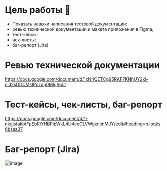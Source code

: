 # Цель работы 🎯
- Показать навыки написания тестовой документации:
- ревью технической документации и макета приложения в Figma;
- тест-кейсы;
- чек-листы;
- баг-репорт (Jira)
# Ревью технической документации
https://docs.google.com/document/d/1xN4QETCq95RAF7KNhUY2xi-ciJ2sDDCMkIPozdp0Mlg/edit
# Тест-кейсы, чек-листы, баг-репорт 
https://docs.google.com/document/d/1-nkgjsfakbtFpEbRiYHBPlpWkL4U4ceOLVWgknjmMJY/edit#heading=h.loqks6bsaz37
# Баг-репорт (Jira)
![image](https://user-images.githubusercontent.com/125746277/220395576-256c62dd-0870-4404-a593-3d7ca9c1d345.png)
